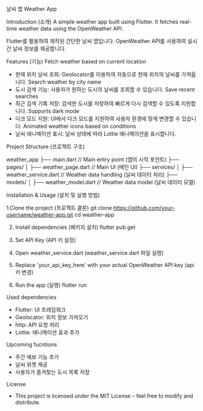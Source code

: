 날씨 앱 Weather App

Introduction (소개)
  A simple weather app built using Flutter.
  It fetches real-time weather data using the OpenWeather API.
  
  Flutter를 활용하여 제작된 간단한 날씨 앱입니다.
  OpenWeather API를 사용하여 실시간 날씨 정보를 제공합니다.

Features (기능)
Fetch weather based on current location
- 현재 위치 날씨 조회: Geolocator를 이용하여 자동으로 현재 위치의 날씨를 가져옵니다.
Search weather by city name
- 도시 검색 기능: 사용자가 원하는 도시의 날씨를 조회할 수 있습니다.
Save recent searches
- 최근 검색 기록 저장: 검색한 도시를 저장하여 빠르게 다시 검색할 수 있도록 지원합니다.
Supports dark mode
- 다크 모드 지원: UI에서 다크 모드를 지원하여 사용자 환경에 맞게 변경할 수 있습니다.
Animated weather icons based on conditions
- 날씨 애니메이션 표시: 날씨 상태에 따라 Lottie 애니메이션을 표시합니다.

Project Structure (프로젝트 구조)

weather_app
 ├── main.dart                 // Main entry point (앱의 시작 포인트)
 ├── pages/
 │   ├── weather_page.dart      // Main UI (메인 UI)
 ├── services/
 │   ├── weather_service.dart   // Weather data handling (날씨 데이터 처리)
 ├── models/
 │   ├── weather_model.dart     // Weather data model (날씨 데이터 모델)


Installation & Usage (설치 및 실행 방법)

1.Clone the project (프로젝트 클론)
 git clone https://github.com/your-username/weather-app.git
 cd weather-app

2. Install dependencies (패키지 설치)
flutter pub get

3. Set API Key (API 키 설정)
 1. Open weather_service.dart (weather_service.dart 파일 실행)
 2. Replace 'your_api_key_here' with your actual OpenWeather API key (api 키 변경)

4. Run the app (실행)
flutter run


Used dependencies
- Flutter: UI 프레임워크
- Geolocator: 위치 정보 가져오기
- http: API 요청 처리
- Lottie: 애니메이션 효과 추가

Upcoming fucntions
- 주간 예보 기능 추가
- 날씨 위젯 제공
- 사용자가 즐겨찾는 도시 목록 저장

License
- This project is licensed under the MIT License – feel free to modify and distribute.

